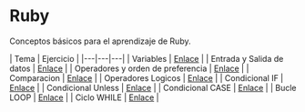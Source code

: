 # Ruby
Conceptos básicos para el aprendizaje de Ruby.

| Tema | Ejercicio |
|---|---|---|
| Variables | [Enlace](https://github.com/kevyder/Ruby/blob/master/RB0.rb) |
| Entrada y Salida de datos | [Enlace](https://github.com/kevyder/Ruby/blob/master/RB1.rb) |
| Operadores y orden de preferencia | [Enlace](https://github.com/kevyder/Ruby/blob/master/RB2.rb) |
| Comparacion | [Enlace](https://github.com/kevyder/Ruby/blob/master/RB3.rb) |
| Operadores Logicos | [Enlace](https://github.com/kevyder/Ruby/blob/master/RB4.rb) |
| Condicional IF | [Enlace](https://github.com/kevyder/Ruby/blob/master/RB5.rb) |
| Condicional Unless | [Enlace](https://github.com/kevyder/Ruby/blob/master/RB6.rb) |
| Condicional CASE | [Enlace](https://github.com/kevyder/Ruby/blob/master/RB7.rb) |
| Bucle LOOP | [Enlace](https://github.com/kevyder/Ruby/blob/master/RB8.rb) |
| Ciclo WHILE | [Enlace](https://github.com/kevyder/Ruby/blob/master/RB9.rb) |


